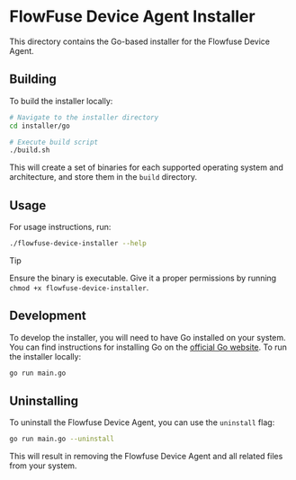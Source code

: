 # FlowFuse Device Agent Installer

This directory contains the Go-based installer for the Flowfuse Device Agent.

## Building

To build the installer locally:

```bash
# Navigate to the installer directory
cd installer/go

# Execute build script
./build.sh
```

This will create a set of binaries for each supported operating system and architecture, and store them in the `build` directory.

## Usage

For usage instructions, run:

```bash
./flowfuse-device-installer --help
```

> [!TIP]
> Ensure the binary is executable. 
> Give it a proper permissions by running `chmod +x flowfuse-device-installer`.

## Development
To develop the installer, you will need to have Go installed on your system. You can find instructions for installing Go on the [official Go website](https://golang.org/doc/install).
To run the installer locally:

```bash
go run main.go
```

## Uninstalling
To uninstall the Flowfuse Device Agent, you can use the `uninstall` flag:

```bash
go run main.go --uninstall
```
This will result in removing the Flowfuse Device Agent and all related files from your system.
